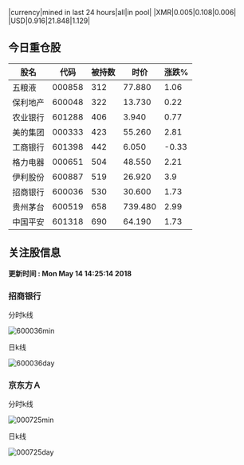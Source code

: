 |currency|mined in last 24 hours|all|in pool|
|XMR|0.005|0.108|0.006|
|USD|0.916|21.848|1.129|

## 今日重仓股 

|股名|代码|被持数|时价|涨跌%|
|---|---|---|---|---|
|五粮液|000858|312|77.880|1.06|
|保利地产|600048|322|13.730|0.22|
|农业银行|601288|406|3.940|0.77|
|美的集团|000333|423|55.260|2.81|
|工商银行|601398|442|6.050|-0.33|
|格力电器|000651|504|48.550|2.21|
|伊利股份|600887|519|26.920|3.9|
|招商银行|600036|530|30.600|1.73|
|贵州茅台|600519|658|739.480|2.99|
|中国平安|601318|690|64.190|1.73|

## 关注股信息
**更新时间 : Mon May 14 14:25:14 2018**
### 招商银行 
分时k线

![600036min](http://image.sinajs.cn/newchart/min/n/sh600036.gif)

日k线

![600036day](http://image.sinajs.cn/newchart/daily/n/sh600036.gif)

### 京东方Ａ 
分时k线

![000725min](http://image.sinajs.cn/newchart/min/n/sz000725.gif)

日k线

![000725day](http://image.sinajs.cn/newchart/daily/n/sz000725.gif)
